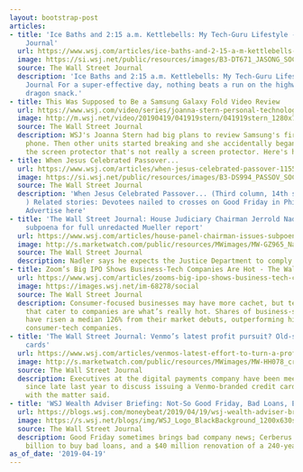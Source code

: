 ```yaml
---
layout: bootstrap-post
articles:
- title: 'Ice Baths and 2:15 a.m. Kettlebells: My Tech-Guru Lifestyle - Wall Street
    Journal'
  url: https://www.wsj.com/articles/ice-baths-and-2-15-a-m-kettlebells-my-tech-guru-lifestyle-11555692533
  image: https://si.wsj.net/public/resources/images/B3-DT671_JASONG_SOC_20190419104946.jpg
  source: The Wall Street Journal
  description: 'Ice Baths and 2:15 a.m. Kettlebells: My Tech-Guru Lifestyle Wall Street
    Journal For a super-effective day, nothing beats a run on the highway and a Komodo
    dragon snack.'
- title: This Was Supposed to Be a Samsung Galaxy Fold Video Review
  url: https://www.wsj.com/video/series/joanna-stern-personal-technology/this-was-supposed-to-be-a-samsung-galaxy-fold-video-review/0208CCB5-1915-4ACC-B389-75631AE6EF32
  image: http://m.wsj.net/video/20190419/041919stern/041919stern_1280x720.jpg
  source: The Wall Street Journal
  description: WSJ's Joanna Stern had big plans to review Samsung's first foldable
    phone. Then other units started breaking and she accidentally began to peel off
    the screen protector that's not really a screen protector. Here's her non-review.
- title: When Jesus Celebrated Passover...
  url: https://www.wsj.com/articles/when-jesus-celebrated-passover-11555685683
  image: https://si.wsj.net/public/resources/images/B3-DS994_PASSOV_SOC_20190417152559.jpg
  source: The Wall Street Journal
  description: 'When Jesus Celebrated Passover... (Third column, 14th story, link
    ) Related stories: Devotees nailed to crosses on Good Friday in Philippines...
    Advertise here'
- title: 'The Wall Street Journal: House Judiciary Chairman Jerrold Nadler issues
    subpoena for full unredacted Mueller report'
  url: https://www.wsj.com/articles/house-panel-chairman-issues-subpoena-for-full-mueller-report-11555679263
  image: http://s.marketwatch.com/public/resources/MWimages/MW-GZ965_Nadler_ZG_20181209114027.jpg
  source: The Wall Street Journal
  description: Nadler says he expects the Justice Department to comply by May 1.
- title: Zoom’s Big IPO Shows Business-Tech Companies Are Hot - The Wall Street Journal
  url: https://www.wsj.com/articles/zooms-big-ipo-shows-business-tech-companies-are-hot-11555680530
  image: https://images.wsj.net/im-68278/social
  source: The Wall Street Journal
  description: Consumer-focused businesses may have more cachet, but tech startups
    that cater to companies are what’s really hot. Shares of business-software firms
    have risen a median 126% from their market debuts, outperforming high-profile
    consumer-tech companies.
- title: 'The Wall Street Journal: Venmo’s latest profit pursuit? Old-school credit
    cards'
  url: https://www.wsj.com/articles/venmos-latest-effort-to-turn-a-profit-credit-cards/
  image: http://s.marketwatch.com/public/resources/MWimages/MW-HH078_cr_ven_ZG_20190405114705.jpg
  source: The Wall Street Journal
  description: Executives at the digital payments company have been meeting with banks
    since late last year to discuss issuing a Venmo-branded credit card, people familiar
    with the matter said.
- title: 'WSJ Wealth Adviser Briefing: Not-So Good Friday, Bad Loans, Expensive Renovation'
  url: https://blogs.wsj.com/moneybeat/2019/04/19/wsj-wealth-adviser-briefing-not-so-good-friday-bad-loans-expensive-renovation/
  image: https://s.wsj.net/blogs/img/WSJ_Logo_BlackBackground_1200x630social
  source: The Wall Street Journal
  description: Good Friday sometimes brings bad company news; Cerberus raises $5.1
    billion to buy bad loans, and a $40 million renovation of a 240-year-old building.
as_of_date: '2019-04-19'
---
```



